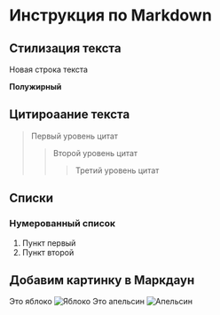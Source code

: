 # Инструкция по Markdown

## Стилизация текста

Новая строка текста

**Полужирный**

## Цитироаание текста
> Первый уровень цитат
>> Второй уровень цитат
>>>Третий уровень цитат

## Списки
### Нумерованный список
1. Пункт первый
2. Пункт второй


## Добавим картинку в Маркдаун
Это яблоко
![Яблоко](SR_Passives-1801_page-0001.jpg)
Это апельсин
![Апельсин](2022-06-22_09-16-08.png)

